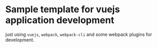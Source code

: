 # Sample template for vuejs application development
just using `vuejs`, `webpack`, `webpack-cli` and some webpack plugins for development.
